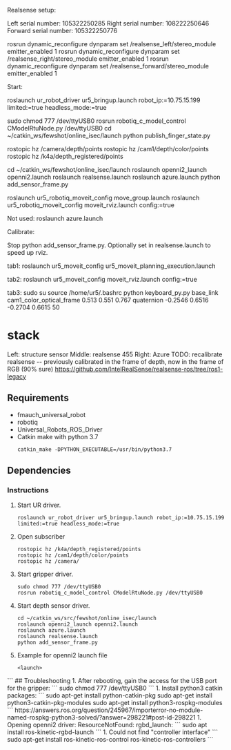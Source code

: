 Realsense setup:

Left serial number: 105322250285
Right serial number: 108222250646
Forward serial number: 105322250776

rosrun dynamic_reconfigure dynparam set /realsense_left/stereo_module emitter_enabled 1
rosrun dynamic_reconfigure dynparam set /realsense_right/stereo_module emitter_enabled 1
rosrun dynamic_reconfigure dynparam set /realsense_forward/stereo_module emitter_enabled 1

Start:

roslaunch ur_robot_driver ur5_bringup.launch robot_ip:=10.75.15.199 limited:=true headless_mode:=true

sudo chmod 777 /dev/ttyUSB0
rosrun robotiq_c_model_control CModelRtuNode.py /dev/ttyUSB0
cd ~/catkin_ws/fewshot/online_isec/launch
python publish_finger_state.py 

rostopic hz /camera/depth/points
rostopic hz /cam1/depth/color/points
rostopic hz /k4a/depth_registered/points

cd ~/catkin_ws/fewshot/online_isec/launch
roslaunch openni2_launch openni2.launch
roslaunch realsense.launch
roslaunch azure.launch
python add_sensor_frame.py 

roslaunch ur5_robotiq_moveit_config move_group.launch
roslaunch ur5_robotiq_moveit_config moveit_rviz.launch config:=true

Not used:
roslaunch azure.launch

Calibrate:

Stop python add_sensor_frame.py.
Optionally set <arg name="ordered_pc" value="false"/> in realsense.launch to speed up rviz.

tab1:
roslaunch ur5_moveit_config ur5_moveit_planning_execution.launch

tab2:
roslaunch ur5_moveit_config moveit_rviz.launch config:=true

tab3:
sudo su
source /home/ur5/.bashrc
python keyboard_py.py base_link cam1_color_optical_frame 0.513 0.551 0.767 quaternion -0.2546 0.6516 -0.2704 0.6615 50

# stack

Left: structure sensor
Middle: realsense 455
Right: Azure
TODO: recalibrate realsense -- previously calibrated in the frame of depth, now in the frame of RGB (90% sure)
https://github.com/IntelRealSense/realsense-ros/tree/ros1-legacy

## Requirements
* fmauch_universal_robot
* robotiq
* Universal_Robots_ROS_Driver
* Catkin make with python 3.7
   ```   
   catkin_make -DPYTHON_EXECUTABLE=/usr/bin/python3.7
   ```
## Dependencies


### Instructions
1. Start UR driver.
    ```
    roslaunch ur_robot_driver ur5_bringup.launch robot_ip:=10.75.15.199 limited:=true headless_mode:=true
    ```
2. Open subscriber
    ```
   rostopic hz /k4a/depth_registered/points
   rostopic hz /cam1/depth/color/points
   rostopic hz /camera/
   ```
3. Start gripper driver.
    ```
   sudo chmod 777 /dev/ttyUSB0
   rosrun robotiq_c_model_control CModelRtuNode.py /dev/ttyUSB0
    ```

4. Start depth sensor driver.
    ```
   cd ~/catkin_ws/src/fewshot/online_isec/launch
   roslaunch openni2_launch openni2.launch
   roslaunch azure.launch
   roslaunch realsense.launch
   python add_sensor_frame.py 
    ```
5. Example for openni2 launch file
   ```
   <launch>
  <!-- launch up sensor-->
  <include file="$(find openni2_launch)/launch/openni2.launch">
    <arg name="camera" value="camera_up" />
    <arg name="device_id" value="1d27/0600@11"/>
  </include>
   </launch>
   ```
## Troubleshooting
1. After rebooting, gain the access for the USB port for the gripper:
   ```
   sudo chmod 777 /dev/ttyUSB0
   ```
1. Install python3 catkin packages:
   ```
   sudo apt-get install python-catkin-pkg
   sudo apt-get install python3-catkin-pkg-modules
   sudo apt-get install python3-rospkg-modules
   ```
   https://answers.ros.org/question/245967/importerror-no-module-named-rospkg-python3-solved/?answer=298221#post-id-298221
1. Opening openni2 driver: ResourceNotFound: rgbd_launch:
   ```
   sudo apt install ros-kinetic-rgbd-launch
   ```
1. Could not find "controller interface"
   ```
   sudo apt-get install ros-kinetic-ros-control ros-kinetic-ros-controllers
   ```